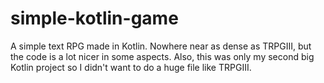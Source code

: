 # simple-kotlin-game
A simple text RPG made in Kotlin. Nowhere near as dense as TRPGIII, but the code is a lot nicer in some aspects. Also, this was only my second big Kotlin project so I didn't want to do a huge file like TRPGIII.
